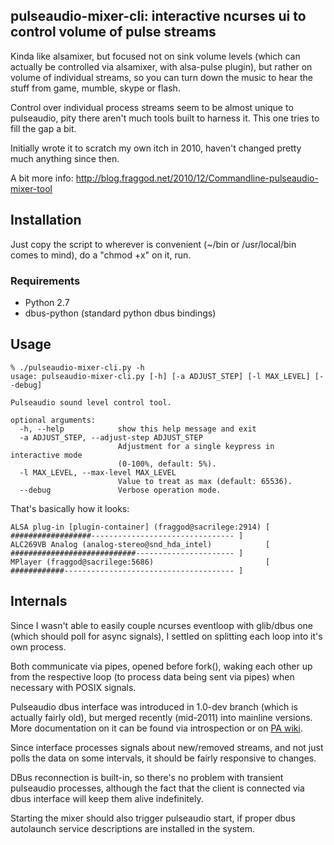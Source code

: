 pulseaudio-mixer-cli: interactive ncurses ui to control volume of pulse streams
--------------------

Kinda like alsamixer, but focused not on sink volume levels (which can actually
be controlled via alsamixer, with alsa-pulse plugin), but rather on volume of
individual streams, so you can turn down the music to hear the stuff from game,
mumble, skype or flash.

Control over individual process streams seem to be almost unique to pulseaudio,
pity there aren't much tools built to harness it. This one tries to fill the gap
a bit.

Initially wrote it to scratch my own itch in 2010, haven't changed pretty much
anything since then.

A bit more info:
http://blog.fraggod.net/2010/12/Commandline-pulseaudio-mixer-tool


Installation
--------------------

Just copy the script to wherever is convenient (~/bin or /usr/local/bin comes to
mind), do a "chmod +x" on it, run.

### Requirements

* Python 2.7
* dbus-python (standard python dbus bindings)


Usage
--------------------

	% ./pulseaudio-mixer-cli.py -h
	usage: pulseaudio-mixer-cli.py [-h] [-a ADJUST_STEP] [-l MAX_LEVEL] [--debug]

	Pulseaudio sound level control tool.

	optional arguments:
	  -h, --help            show this help message and exit
	  -a ADJUST_STEP, --adjust-step ADJUST_STEP
	                        Adjustment for a single keypress in interactive mode
	                        (0-100%, default: 5%).
	  -l MAX_LEVEL, --max-level MAX_LEVEL
	                        Value to treat as max (default: 65536).
	  --debug               Verbose operation mode.

That's basically how it looks:

	ALSA plug-in [plugin-container] (fraggod@sacrilege:2914) [ ##################-------------------------------- ]
	ALC269VB Analog (analog-stereo@snd_hda_intel)            [ ############################---------------------- ]
	MPlayer (fraggod@sacrilege:5686)                         [ ############-------------------------------------- ]


Internals
--------------------

Since I wasn't able to easily couple ncurses eventloop with glib/dbus one (which
should poll for async signals), I settled on splitting each loop into it's own
process.

Both communicate via pipes, opened before fork(), waking each other up from the
respective loop (to process data being sent via pipes) when necessary with POSIX
signals.

Pulseaudio dbus interface was introduced in 1.0-dev branch (which is actually
fairly old), but merged recently (mid-2011) into mainline versions.
More documentation on it can be found via introspection or on [PA
wiki](http://pulseaudio.org/wiki/DBusInterface).

Since interface processes signals about new/removed streams, and not just polls
the data on some intervals, it should be fairly responsive to changes.

DBus reconnection is built-in, so there's no problem with transient pulseaudio
processes, although the fact that the client is connected via dbus interface
will keep them alive indefinitely.

Starting the mixer should also trigger pulseaudio start, if proper dbus
autolaunch service descriptions are installed in the system.
